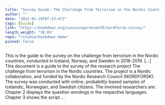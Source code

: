 ```yaml
---
title: "Survey Guide: The Challenge from Terrorism in the Nordic Countries"
author: ""
date: "2021-01-29T07:23:47Z"
tags: [Guide]
link: "https://bookdown.org/sveinungarnesen78/nordforsk-survey/"
length_weight: "30.8%"
repo: "rstudio/bookdown-demo"
pinned: false
---
```


This is the guide to the survey on the challenge from terrorism in the Nordic countries, conducted in Iceland, Norway, and Sweden in 2018-2019. [...] This document is a guide to the survey of the research project The challenge from terrorism in the Nordic countries. The project is a Nordic collaboration, and funded by the Nordic Research Council (NORDFORSK). The survey was conducted with online, probability-based samples of Icelandic, Norwegian, and Swedish citizens. The involved researchers are: Chapter 2 displays the question wordings in the respective languages. Chapter 3 shows the script ...
